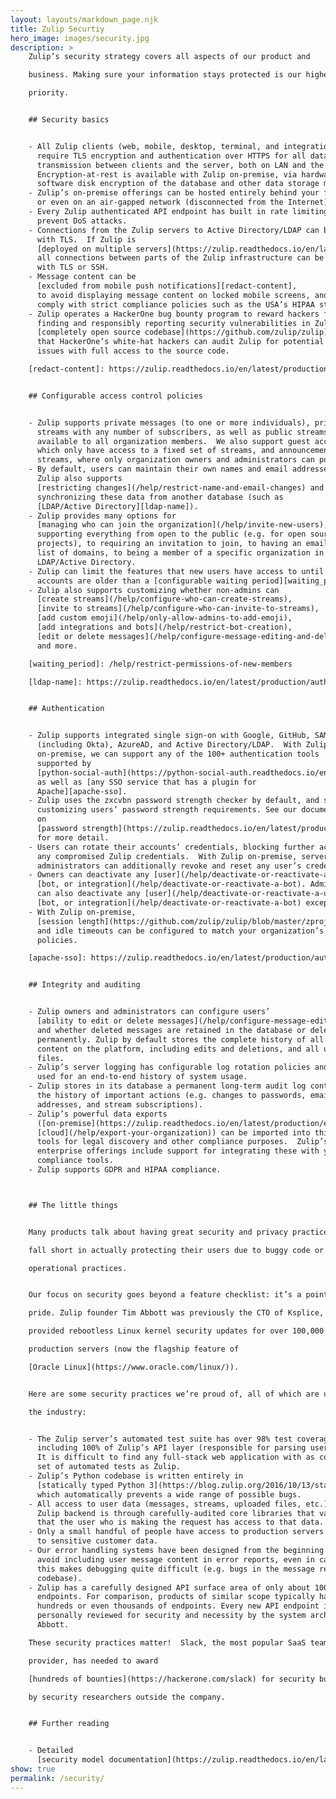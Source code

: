 ```yaml
---
layout: layouts/markdown_page.njk
title: Zulip Securtiy
hero_image: images/security.jpg
description: >
    Zulip’s security strategy covers all aspects of our product and

    business. Making sure your information stays protected is our highest

    priority.


    ## Security basics


    - All Zulip clients (web, mobile, desktop, terminal, and integrations)
      require TLS encryption and authentication over HTTPS for all data
      transmission between clients and the server, both on LAN and the Internet.
      Encryption-at-rest is available with Zulip on-premise, via hardware and
      software disk encryption of the database and other data storage media.
    - Zulip’s on-premise offerings can be hosted entirely behind your firewall,
      or even on an air-gapped network (disconnected from the Internet).
    - Every Zulip authenticated API endpoint has built in rate limiting to
      prevent DoS attacks.
    - Connections from the Zulip servers to Active Directory/LDAP can be secured
      with TLS.  If Zulip is
      [deployed on multiple servers](https://zulip.readthedocs.io/en/latest/production/deployment.html),
      all connections between parts of the Zulip infrastructure can be secured
      with TLS or SSH.
    - Message content can be
      [excluded from mobile push notifications][redact-content],
      to avoid displaying message content on locked mobile screens, and to
      comply with strict compliance policies such as the USA’s HIPAA standards.
    - Zulip operates a HackerOne bug bounty program to reward hackers for
      finding and responsibly reporting security vulnerabilities in Zulip.  Our
      [completely open source codebase](https://github.com/zulip/zulip) means
      that HackerOne’s white-hat hackers can audit Zulip for potential security
      issues with full access to the source code.

    [redact-content]: https://zulip.readthedocs.io/en/latest/production/mobile-push-notifications.html#security-and-privacy


    ## Configurable access control policies


    - Zulip supports private messages (to one or more individuals), private
      streams with any number of subscribers, as well as public streams
      available to all organization members.  We also support guest accounts,
      which only have access to a fixed set of streams, and announcement
      streams, where only organization owners and administrators can post.
    - By default, users can maintain their own names and email addresses, but
      Zulip also supports
      [restricting changes](/help/restrict-name-and-email-changes) and
      synchronizing these data from another database (such as
      [LDAP/Active Directory][ldap-name]).
    - Zulip provides many options for
      [managing who can join the organization](/help/invite-new-users),
      supporting everything from open to the public (e.g. for open source
      projects), to requiring an invitation to join, to having an email from a
      list of domains, to being a member of a specific organization in
      LDAP/Active Directory.
    - Zulip can limit the features that new users have access to until their
      accounts are older than a [configurable waiting period][waiting_period].
    - Zulip also supports customizing whether non-admins can
      [create streams](/help/configure-who-can-create-streams),
      [invite to streams](/help/configure-who-can-invite-to-streams),
      [add custom emoji](/help/only-allow-admins-to-add-emoji),
      [add integrations and bots](/help/restrict-bot-creation),
      [edit or delete messages](/help/configure-message-editing-and-deletion),
      and more.

    [waiting_period]: /help/restrict-permissions-of-new-members

    [ldap-name]: https://zulip.readthedocs.io/en/latest/production/authentication-methods.html#ldap-including-active-directory


    ## Authentication


    - Zulip supports integrated single sign-on with Google, GitHub, SAML
      (including Okta), AzureAD, and Active Directory/LDAP.  With Zulip
      on-premise, we can support any of the 100+ authentication tools
      supported by
      [python-social-auth](https://python-social-auth.readthedocs.io/en/latest/backends/index.html#social-backends)
      as well as [any SSO service that has a plugin for
      Apache][apache-sso].
    - Zulip uses the zxcvbn password strength checker by default, and supports
      customizing users’ password strength requirements. See our documentation
      on
      [password strength](https://zulip.readthedocs.io/en/latest/production/security-model.html#passwords)
      for more detail.
    - Users can rotate their accounts’ credentials, blocking further access from
      any compromised Zulip credentials.  With Zulip on-premise, server
      administrators can additionally revoke and reset any user’s credentials.
    - Owners can deactivate any [user](/help/deactivate-or-reactivate-a-user),
      [bot, or integration](/help/deactivate-or-reactivate-a-bot). Administrators
      can also deactivate any [user](/help/deactivate-or-reactivate-a-user),
      [bot, or integration](/help/deactivate-or-reactivate-a-bot) except owners.
    - With Zulip on-premise,
      [session length](https://github.com/zulip/zulip/blob/master/zproject/prod_settings_template.py#L206)
      and idle timeouts can be configured to match your organization’s security
      policies.

    [apache-sso]: https://zulip.readthedocs.io/en/latest/production/authentication-methods.html#apache-based-sso-with-remote-user


    ## Integrity and auditing


    - Zulip owners and administrators can configure users’
      [ability to edit or delete messages](/help/configure-message-editing-and-deletion),
      and whether deleted messages are retained in the database or deleted
      permanently. Zulip by default stores the complete history of all message
      content on the platform, including edits and deletions, and all uploaded
      files.
    - Zulip’s server logging has configurable log rotation policies and can be
      used for an end-to-end history of system usage.
    - Zulip stores in its database a permanent long-term audit log containing
      the history of important actions (e.g. changes to passwords, email
      addresses, and stream subscriptions).
    - Zulip’s powerful data exports
      ([on-premise](https://zulip.readthedocs.io/en/latest/production/export-and-import.html),
      [cloud](/help/export-your-organization)) can be imported into third-party
      tools for legal discovery and other compliance purposes.  Zulip’s
      enterprise offerings include support for integrating these with your
      compliance tools.
    - Zulip supports GDPR and HIPAA compliance.



    ## The little things


    Many products talk about having great security and privacy practices, but

    fall short in actually protecting their users due to buggy code or poor

    operational practices.


    Our focus on security goes beyond a feature checklist: it’s a point of

    pride. Zulip founder Tim Abbott was previously the CTO of Ksplice, which

    provided rebootless Linux kernel security updates for over 100,000

    production servers (now the flagship feature of

    [Oracle Linux](https://www.oracle.com/linux/)).


    Here are some security practices we’re proud of, all of which are unusual in

    the industry:


    - The Zulip server’s automated test suite has over 98% test coverage,
      including 100% of Zulip’s API layer (responsible for parsing user input).
      It is difficult to find any full-stack web application with as complete a
      set of automated tests as Zulip.
    - Zulip’s Python codebase is written entirely in
      [statically typed Python 3](https://blog.zulip.org/2016/10/13/static-types-in-python-oh-mypy/),
      which automatically prevents a wide range of possible bugs.
    - All access to user data (messages, streams, uploaded files, etc.) in the
      Zulip backend is through carefully-audited core libraries that validate
      that the user who is making the request has access to that data.
    - Only a small handful of people have access to production servers or
      to sensitive customer data.
    - Our error handling systems have been designed from the beginning to
      avoid including user message content in error reports, even in cases where
      this makes debugging quite difficult (e.g. bugs in the message rendering
      codebase).
    - Zulip has a carefully designed API surface area of only about 100 API
      endpoints. For comparison, products of similar scope typically have
      hundreds or even thousands of endpoints. Every new API endpoint is
      personally reviewed for security and necessity by the system architect Tim
      Abbott.

    These security practices matter!  Slack, the most popular SaaS team chat

    provider, has needed to award

    [hundreds of bounties](https://hackerone.com/slack) for security bugs found

    by security researchers outside the company.


    ## Further reading


    - Detailed
      [security model documentation](https://zulip.readthedocs.io/en/latest/production/security-model.html)
show: true
permalink: /security/
---
```

